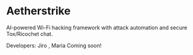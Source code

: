 # Aetherstrike
AI-powered Wi-Fi hacking framework with attack automation and secure Tox/Ricochet chat.

Developers: Jiro , Maria
Coming soon!
